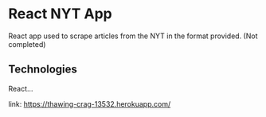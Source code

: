 # React NYT App

React app used to scrape articles from the NYT in the format provided. (Not completed)

## Technologies
React...

link: https://thawing-crag-13532.herokuapp.com/
